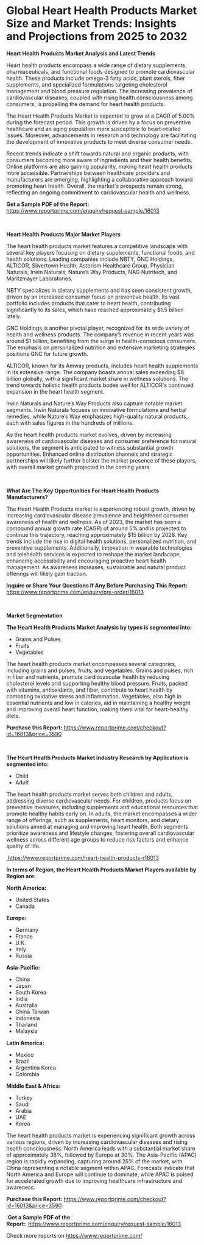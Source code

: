<p><h1>Global Heart Health Products Market Size and Market Trends: Insights and Projections from 2025 to 2032</h1></p><p><strong>Heart Health Products Market Analysis and Latest Trends</strong></p>
<p><p>Heart health products encompass a wide range of dietary supplements, pharmaceuticals, and functional foods designed to promote cardiovascular health. These products include omega-3 fatty acids, plant sterols, fiber supplements, and specialized formulations targeting cholesterol management and blood pressure regulation. The increasing prevalence of cardiovascular diseases, coupled with rising health consciousness among consumers, is propelling the demand for heart health products.</p><p>The Heart Health Products Market is expected to grow at a CAGR of 5.00% during the forecast period. This growth is driven by a focus on preventive healthcare and an aging population more susceptible to heart-related issues. Moreover, advancements in research and technology are facilitating the development of innovative products to meet diverse consumer needs. </p><p>Recent trends indicate a shift towards natural and organic products, with consumers becoming more aware of ingredients and their health benefits. Online platforms are also gaining popularity, making heart health products more accessible. Partnerships between healthcare providers and manufacturers are emerging, highlighting a collaborative approach toward promoting heart health. Overall, the market's prospects remain strong, reflecting an ongoing commitment to cardiovascular health and wellness.</p></p>
<p><strong>Get a Sample PDF of the Report:&nbsp;</strong> <a href="https://www.reportprime.com/enquiry/request-sample/16013?utm_campaign=3580&utm_medium=2&utm_source=Github&utm_content=ia&utm_term=20032025&utm_id=heart-health-products">https://www.reportprime.com/enquiry/request-sample/16013</a></p>
<p>&nbsp;</p>
<p><strong>Heart Health Products Major Market Players</strong></p>
<p><p>The heart health products market features a competitive landscape with several key players focusing on dietary supplements, functional foods, and health solutions. Leading companies include NBTY, GNC Holdings, ALTICOR, Silvertown Health, Asterism Healthcare Group, Physician Naturals, Irwin Naturals, Nature’s Way Products, NAG Nutritech, and Maritzmayer Laboratories.</p><p>NBTY specializes in dietary supplements and has seen consistent growth, driven by an increased consumer focus on preventive health. Its vast portfolio includes products that cater to heart health, contributing significantly to its sales, which have reached approximately $1.5 billion lately.</p><p>GNC Holdings is another pivotal player, recognized for its wide variety of health and wellness products. The company’s revenue in recent years was around $1 billion, benefiting from the surge in health-conscious consumers. The emphasis on personalized nutrition and extensive marketing strategies positions GNC for future growth.</p><p>ALTICOR, known for its Amway products, includes heart health supplements in its extensive range. The company boasts annual sales exceeding $8 billion globally, with a significant market share in wellness solutions. The trend towards holistic health products bodes well for ALTICOR's continued expansion in the heart health segment.</p><p>Irwin Naturals and Nature’s Way Products also capture notable market segments. Irwin Naturals focuses on innovative formulations and herbal remedies, while Nature’s Way emphasizes high-quality natural products, each with sales figures in the hundreds of millions.</p><p>As the heart health products market evolves, driven by increasing awareness of cardiovascular diseases and consumer preference for natural solutions, the segment is anticipated to witness substantial growth opportunities. Enhanced online distribution channels and strategic partnerships will likely further bolster the market presence of these players, with overall market growth projected in the coming years.</p></p>
<p>&nbsp;</p>
<p><strong>What Are The Key Opportunities For Heart Health Products Manufacturers?</strong></p>
<p><p>The Heart Health Products market is experiencing robust growth, driven by increasing cardiovascular disease prevalence and heightened consumer awareness of health and wellness. As of 2023, the market has seen a compound annual growth rate (CAGR) of around 5% and is projected to continue this trajectory, reaching approximately $15 billion by 2028. Key trends include the rise in digital health solutions, personalized nutrition, and preventive supplements. Additionally, innovation in wearable technologies and telehealth services is expected to reshape the market landscape, enhancing accessibility and encouraging proactive heart health management. As awareness increases, sustainable and natural product offerings will likely gain traction.</p></p>
<p><strong>Inquire or Share Your Questions If Any Before Purchasing This Report:</strong> <a href="https://www.reportprime.com/enquiry/pre-order/16013?utm_campaign=3580&utm_medium=2&utm_source=Github&utm_content=ia&utm_term=20032025&utm_id=heart-health-products">https://www.reportprime.com/enquiry/pre-order/16013</a></p>
<p>&nbsp;</p>
<p><strong>Market Segmentation</strong></p>
<p><strong>The Heart Health Products Market Analysis by types is segmented into:</strong></p>
<p><ul><li>Grains and Pulses</li><li>Fruits</li><li>Vegetables</li></ul></p>
<p><p>The heart health products market encompasses several categories, including grains and pulses, fruits, and vegetables. Grains and pulses, rich in fiber and nutrients, promote cardiovascular health by reducing cholesterol levels and supporting healthy blood pressure. Fruits, packed with vitamins, antioxidants, and fiber, contribute to heart health by combating oxidative stress and inflammation. Vegetables, also high in essential nutrients and low in calories, aid in maintaining a healthy weight and improving overall heart function, making them vital for heart-healthy diets.</p></p>
<p><strong>Purchase this Report:&nbsp;</strong><a href="https://www.reportprime.com/checkout?id=16013&price=3590&utm_campaign=3580&utm_medium=2&utm_source=Github&utm_content=ia&utm_term=20032025&utm_id=heart-health-products">https://www.reportprime.com/checkout?id=16013&price=3590</a></p>
<p>&nbsp;</p>
<p><strong>The Heart Health Products Market Industry Research by Application is segmented into:</strong></p>
<p><ul><li>Child</li><li>Adult</li></ul></p>
<p><p>The heart health products market serves both children and adults, addressing diverse cardiovascular needs. For children, products focus on preventive measures, including supplements and educational resources that promote healthy habits early on. In adults, the market encompasses a wider range of offerings, such as supplements, heart monitors, and dietary solutions aimed at managing and improving heart health. Both segments prioritize awareness and lifestyle changes, fostering overall cardiovascular wellness across different age groups to reduce risk factors and enhance quality of life.</p></p>
<p><a href="https://www.reportprime.com/heart-health-products-r16013?utm_campaign=3580&utm_medium=2&utm_source=Github&utm_content=ia&utm_term=20032025&utm_id=heart-health-products">&nbsp;https://www.reportprime.com/heart-health-products-r16013</a></p>
<p><strong>In terms of Region, the Heart Health Products Market Players available by Region are:</strong></p>
<p>
    <p> <strong> North America: </strong>
        <ul>
            <li>United States</li>
            <li>Canada</li>
        </ul>
        </p> 
    <p> <strong> Europe: </strong>
        <ul>
            <li>Germany</li>
            <li>France</li>
            <li>U.K.</li>
            <li>Italy</li>
            <li>Russia</li>
        </ul>
        </p> 
    <p> <strong> Asia-Pacific: </strong>
        <ul>
            <li>China</li>
            <li>Japan</li>
            <li>South Korea</li>
            <li>India</li>
            <li>Australia</li>
            <li>China Taiwan</li>
            <li>Indonesia</li>
            <li>Thailand</li>
            <li>Malaysia</li>
        </ul>
        </p> 
    <p> <strong> Latin America: </strong>
        <ul>
            <li>Mexico</li>
            <li>Brazil</li>
            <li>Argentina Korea</li>
            <li>Colombia</li>
        </ul>
        </p> 
    <p> <strong> Middle East & Africa: </strong>
        <ul>
            <li>Turkey</li>
            <li>Saudi</li>
            <li>Arabia</li>
            <li>UAE</li>
            <li>Korea</li>
        </ul>
    </p>
    </p>
<p><p>The heart health products market is experiencing significant growth across various regions, driven by increasing cardiovascular diseases and rising health consciousness. North America leads with a substantial market share of approximately 38%, followed by Europe at 30%. The Asia-Pacific (APAC) region is rapidly expanding, capturing around 25% of the market, with China representing a notable segment within APAC. Forecasts indicate that North America and Europe will continue to dominate, while APAC is poised for accelerated growth due to improving healthcare infrastructure and awareness.</p></p>
<p><strong>Purchase this Report: </strong><a href="https://www.reportprime.com/checkout?id=16013&price=3590&utm_campaign=3580&utm_medium=2&utm_source=Github&utm_content=ia&utm_term=20032025&utm_id=heart-health-products">https://www.reportprime.com/checkout?id=16013&price=3590</a></p>
<p>&nbsp;<strong>Get a Sample PDF of the Report:&nbsp;&nbsp;</strong><a href="https://www.reportprime.com/enquiry/request-sample/16013?utm_campaign=3580&utm_medium=2&utm_source=Github&utm_content=ia&utm_term=20032025&utm_id=heart-health-products">https://www.reportprime.com/enquiry/request-sample/16013</a></p>
<p><strong></strong></p>
<p>Check more reports on <a href="https://www.reportprime.com/?utm_campaign=3580&utm_medium=2&utm_source=Github&utm_content=ia&utm_term=20032025&utm_id=heart-health-products">https://www.reportprime.com/</a></p>